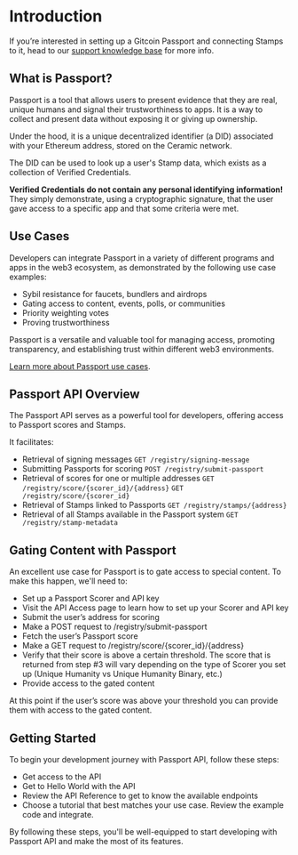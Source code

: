 # Introduction

If you’re interested in setting up a Gitcoin Passport and connecting Stamps to it, head to our [support knowledge base](https://support.gitcoin.co/gitcoin-knowledge-base/gitcoin-passport/what-is-gitcoin-passport) for more info.

## What is Passport?

Passport is a tool that allows users to present evidence that they are real, unique humans and signal their trustworthiness to apps. It is a way to collect and present data without exposing it or giving up ownership. 

Under the hood, it is a unique decentralized identifier (a DID) associated with your Ethereum address, stored on the Ceramic network. 

The DID can be used to look up a user's Stamp data, which exists as a collection of Verified Credentials.

**Verified Credentials do not contain any personal identifying information!** They simply demonstrate, using a cryptographic signature, that the user gave access to a specific app and that some criteria were met.

## Use Cases

Developers can integrate Passport in a variety of different programs and apps in the web3 ecosystem, as demonstrated by the following use case examples:

- Sybil resistance for faucets, bundlers and airdrops
- Gating access to content, events, polls, or communities
- Priority weighting votes
- Proving trustworthiness

Passport is a versatile and valuable tool for managing access, promoting transparency, and establishing trust within different web3 environments. 

[Learn more about Passport use cases](overview/use-cases).

## Passport API Overview

The Passport API serves as a powerful tool for developers, offering access to Passport scores and Stamps.

It facilitates:
- Retrieval of signing messages `GET /registry/signing-message`
- Submitting Passports for scoring `POST /registry/submit-passport`
- Retrieval of scores for one or multiple addresses `GET /registry/score/{scorer_id}/{address}` `GET /registry/score/{scorer_id}`
- Retrieval of Stamps linked to Passports `GET /registry/stamps/{address}`
- Retrieval of all Stamps available in the Passport system `GET /registry/stamp-metadata`


## Gating Content with Passport

An excellent use case for Passport is to gate access to special content. To make this happen, we'll need to:

- Set up a Passport Scorer and API key
- Visit the API Access page to learn how to set up your Scorer and API key
- Submit the user’s address for scoring
- Make a POST request to /registry/submit-passport
- Fetch the user’s Passport score
- Make a GET request to /registry/score/{scorer_id}/{address}
- Verify that their score is above a certain threshold. The score that is returned from step #3 will vary depending on the type of Scorer you set up (Unique Humanity vs Unique Humanity Binary, etc.)
- Provide access to the gated content

At this point if the user’s score was above your threshold you can provide them with access to the gated content.

## Getting Started

To begin your development journey with Passport API, follow these steps:

- Get access to the API
- Get to Hello World with the API
- Review the API Reference to get to know the available endpoints
- Choose a tutorial that best matches your use case. Review the example code and integrate. 

By following these steps, you'll be well-equipped to start developing with Passport API and make the most of its features.
